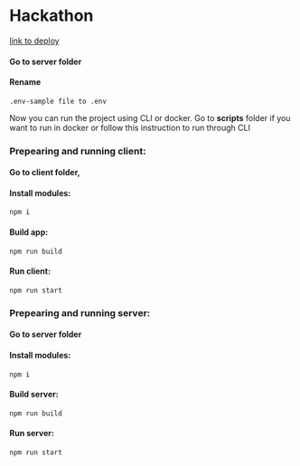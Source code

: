 # Hackathon

[link to deploy](https://awesome-buckwheat-parser.herokuapp.com/)  
#### Go to server folder
#### Rename 

```
.env-sample file to .env
```

Now you can run the project using CLI or docker. Go to **scripts** folder if you want to run in docker or follow this instruction to run through CLI 
### Prepearing and running client:

#### Go to client folder,
#### Install modules:

```
npm i 
```

#### Build app:

```
npm run build 
```

#### Run client:

```
npm run start
```

### Prepearing and running server:

#### Go to server folder

#### Install modules:

``` 
npm i
```

#### Build server:
```
npm run build
```
#### Run server: 
```
npm run start
```
